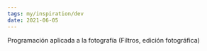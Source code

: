 ```yaml
---
tags: my/inspiration/dev
date: 2021-06-05
---
```


Programación aplicada a la fotografía
(Filtros, edición fotográfica)
